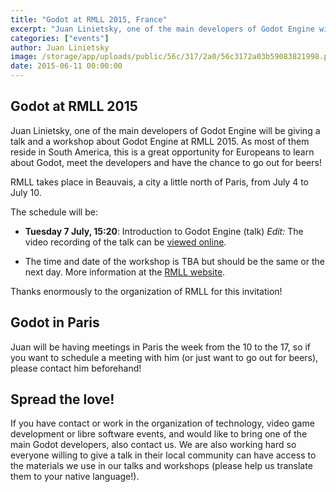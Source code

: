 ```yaml
---
title: "Godot at RMLL 2015, France"
excerpt: "Juan Linietsky, one of the main developers of Godot Engine will be giving a talk and a workshop about Godot Engine at RMLL2015."
categories: ["events"]
author: Juan Linietsky
image: /storage/app/uploads/public/56c/317/2a0/56c3172a03b59083821998.png
date: 2015-06-11 00:00:00
---
```


## Godot at RMLL 2015

Juan Linietsky, one of the main developers of Godot Engine will be giving a talk and a workshop about Godot Engine at RMLL 2015. As most of them reside in South America, this is a great opportunity for Europeans to learn about Godot, meet the developers and have the chance to go out for beers!

RMLL takes place in Beauvais, a city a little north of Paris, from July 4 to July 10.

The schedule will be:

* **Tuesday 7 July, 15:20**: Introduction to Godot Engine (talk)
*Edit:* The video recording of the talk can be [viewed online](http://video.rmll.info/videos/introduction-au-moteur-godot/).

* The time and date of the workshop is TBA but should be the same or the next day.
More information at the [RMLL website](https://2015.rmll.info).

Thanks enormously to the organization of RMLL for this invitation!

## Godot in Paris

Juan will be having meetings in Paris the week from the 10 to the 17, so if you want to schedule a meeting with him (or just want to go out for beers), please contact him beforehand!

## Spread the love!

If you have contact or work in the organization of technology, video game development or libre software events, and would like to bring one of the main Godot developers, also contact us. We are also working hard so everyone willing to give a talk in their local community can have access to the materials we use in our talks and workshops (please help us translate them to your native language!).
